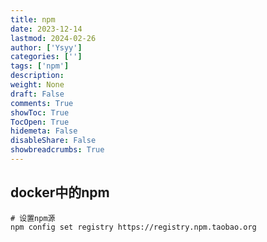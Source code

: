 ```yaml
---
title: npm
date: 2023-12-14
lastmod: 2024-02-26
author: ['Ysyy']
categories: ['']
tags: ['npm']
description: 
weight: None
draft: False
comments: True
showToc: True
TocOpen: True
hidemeta: False
disableShare: False
showbreadcrumbs: True
---
```

## docker中的npm

```shell
# 设置npm源
npm config set registry https://registry.npm.taobao.org
```